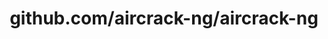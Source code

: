 ---
layout: post
title: github.com/aircrack-ng/aircrack-ng
categories: link
tags: [انگلیسی, برنامه‌نویسی]
---